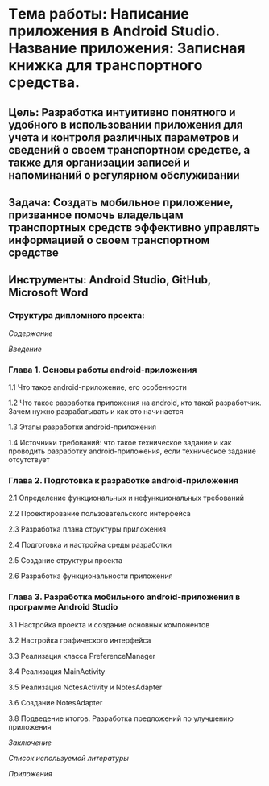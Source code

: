 # Tема работы: Написание приложения в Android Studio. Название приложения: Записная книжка для транспортного средства.
## Цель: Разработка интуитивно понятного и удобного в использовании приложения для учета и контроля различных параметров и сведений о своем транспортном средстве, а также для организации записей и напоминаний о регулярном обслуживании
## Задача: Создать мобильное приложение, призванное помочь владельцам транспортных средств эффективно управлять информацией о своем транспортном средстве
## Инструменты: Android Studio, GitHub, Microsoft Word

### **Структура дипломного проекта:**
*Содержание*

*Введение*

### Глава 1. Основы работы android-приложения 

1.1 Что такое android-приложение, его особенности

1.2 Что такое разработка приложения на android, кто такой разработчик. Зачем нужно разрабатывать и как это начинается

1.3 Этапы разработки android-приложения

1.4 Источники требований: что такое техническое задание и как проводить разработку android-приложения, если техническое задание отсутствует

### Глава 2. Подготовка к разработке android-приложения 

2.1 Определение функциональных и нефункциональных требований

2.2 Проектирование пользовательского интерфейса

2.3 Разработка плана структуры приложения

2.4 Подготовка и настройка среды разработки

2.5 Создание структуры проекта

2.6 Разработка функциональности приложения

### Глава 3. Разработка мобильного android-приложения в программе Android Studio 

3.1 Настройка проекта и создание основных компонентов

3.2 Настройка графического интерфейса

3.3 Реализация класса PreferenceManager

3.4 Реализация MainActivity

3.5 Реализация NotesActivity и NotesAdapter

3.6 Создание NotesAdapter

3.8 Подведение итогов. Разработка предложений по улучшению приложения
  
*Заключение*
  
*Список используемой литературы*
  
*Приложения*
